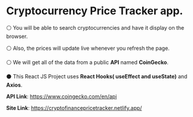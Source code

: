 # Cryptocurrency Price Tracker app.

⚪ You will be able to search cryptocurrencies and have it display on the browser. 

⚪ Also, the prices will update live whenever you refresh the page. 

⚪ We will get all of the data from a public **API** named **CoinGecko**.

⚫ This React JS Project uses **React Hooks( useEffect and useState)** and **Axios**.

**API Link**: https://www.coingecko.com/en/api

**Site Link**: https://cryptofinancepricetracker.netlify.app/

  
